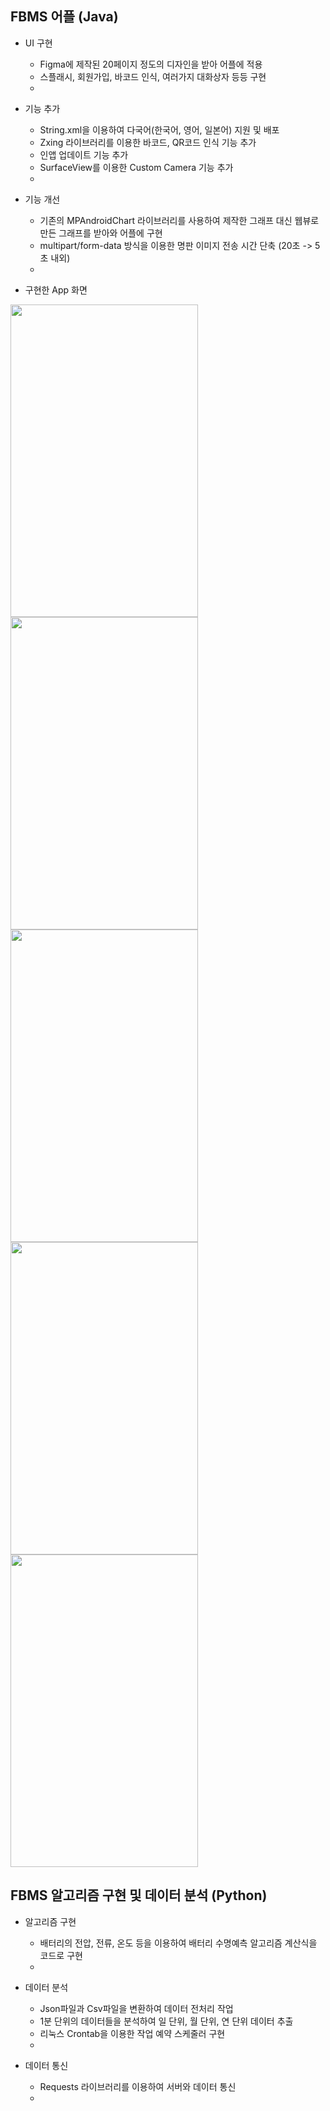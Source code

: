 ## FBMS 어플 (Java)
* UI 구현
  * Figma에 제작된 20페이지 정도의 디자인을 받아 어플에 적용
  * 스플래시, 회원가입, 바코드 인식, 여러가지 대화상자 등등 구현
  *

* 기능 추가
  * String.xml을 이용하여 다국어(한국어, 영어, 일본어) 지원 및 배포
  * Zxing 라이브러리를 이용한 바코드, QR코드 인식 기능 추가
  * 인앱 업데이트 기능 추가 
  * SurfaceView를 이용한 Custom Camera 기능 추가 
  * 

* 기능 개선
  * 기존의 MPAndroidChart 라이브러리를 사용하여 제작한 그래프 대신 웹뷰로 만든 그래프를 받아와 어플에 구현 
  * multipart/form-data 방식을 이용한 명판 이미지 전송 시간 단축 (20초 -> 5초 내외)
  * 
  
* 구현한 App 화면

<img src="https://user-images.githubusercontent.com/50148363/185748662-cfee99e9-6e75-44b7-a438-ae91731a0b69.png" width="300" height="500"/>    <img src="https://user-images.githubusercontent.com/50148363/185748728-a24d1838-7917-4bbe-b654-10faa7ebfc64.png" width="300" height="500"/>    <img src="https://user-images.githubusercontent.com/50148363/185747683-f33214ef-c4c8-467a-91a8-98e66a922a58.png" width="300" height="500"/>    <img src="https://user-images.githubusercontent.com/50148363/185748052-f49c0fef-30d4-48ea-8d0d-fb5a9eacf131.png" width="300" height="500"/>    <img src="https://user-images.githubusercontent.com/50148363/185748793-8de2fc98-282c-4480-80ed-36e511e44186.png" width="300" height="500"/>


## FBMS 알고리즘 구현 및 데이터 분석 (Python)
* 알고리즘 구현 
  * 배터리의 전압, 전류, 온도 등을 이용하여 배터리 수명예측 알고리즘 계산식을 코드로 구현  
  * 

* 데이터 분석
  *  Json파일과 Csv파일을 변환하여 데이터 전처리 작업
  *  1분 단위의 데이터들을 분석하여 일 단위, 월 단위, 연 단위 데이터 추출
  *  리눅스 Crontab을 이용한 작업 예약 스케줄러 구현
  *  

* 데이터 통신
  * Requests 라이브러리를 이용하여 서버와 데이터 통신
  * 
